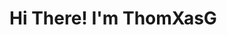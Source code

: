 <h1 aling="center">Hi There! I'm ThomXasG</h1>


<!---
ThomXasG/ThomXasG is a ✨ special ✨ repository because its `README.md` (this file) appears on your GitHub profile.
You can click the Preview link to take a look at your changes.
--->
